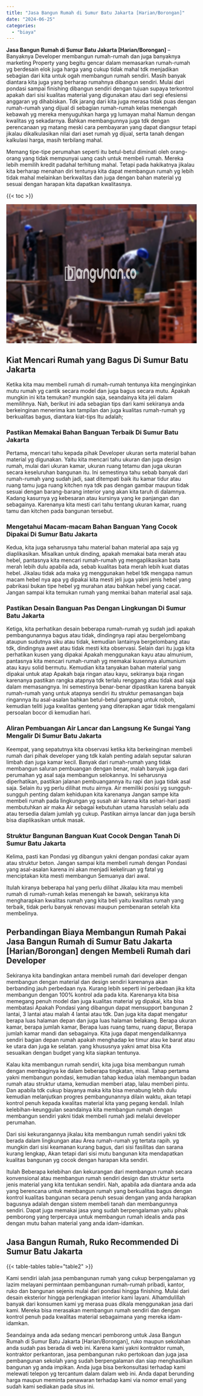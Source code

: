 ```yaml
---
title: "Jasa Bangun Rumah di Sumur Batu Jakarta [Harian/Borongan]"
date: "2024-06-25"
categories: 
  - "biaya"
---
```


**Jasa Bangun Rumah di Sumur Batu Jakarta \[Harian/Borongan\]** – Banyaknya Developer membangun rumah-rumah dan juga banyaknya marketing Property yang begitu gencar dalam memasarkan rumah-rumah yg berdesain elok juga harga yang cukup tidak mahal tdk menjadikan sebagian dari kita untuk ogah membangun rumah sendiri. Masih banyak diantara kita juga yang berharap rumahnya dibangun sendiri. Mulai dari pondasi sampai finishing dibangun sendiri dengan tujuan supaya terkontrol apakah dari sisi kualitas material yang digunakan atau dari segi efesiensi anggaran yg dihabiskan. Tdk jarang dari kita juga merasa tidak puas dengan rumah-rumah yang dijual di sebagian rumah-rumah kelas menengah kebawah yg mereka menyuguhkan harga yg lumayan mahal Namun dengan kwalitas yg sekadarnya. Bahkan membangunnya juga tdk dengan perencanaan yg matang meski cara pembayaran yang dapat diangsur tetapi jikalau dikalkulasikan nilai dari aset rumah yg dijual, serta tanah dengan kalkulasi harga, masih terbilang mahal.

Memang tipe-tipe perumahan seperti itu betul-betul diminati oleh orang-orang yang tidak mempunyai uang cash untuk membeli rumah. Mereka lebih memilih kredit padahal terhitung mahal. Tetapi pada hakikatnya jikalau kita berharap menahan diri tentunya kita dapat membangun rumah yg lebih tidak mahal melainkan berkwalitas dan juga dengan bahan material yg sesuai dengan harapan kita dapatkan kwalitasnya.

{{< toc >}}

![Jasa Bangun Rumah di Sumur Batu Jakarta [Harian/Borongan]](/images/borong-bangunan-38.png)

## Kiat Mencari Rumah yang Bagus Di Sumur Batu Jakarta

Ketika kita mau membeli rumah di rumah-rumah tentunya kita menginginkan mutu rumah yg cantik secara model dan juga bagus secara mutu. Apakah mungkin ini kita temukan? mungkin saja, seandainya kita jeli dalam memilihnya. Nah, berikut ini ada sebagian tips dari kami sekiranya anda berkeinginan menerima kan tampilan dan juga kualitas rumah-rumah yg berkualitas bagus, diantara kiat-tips Itu adalah;

### Pastikan Memakai Bahan Banguan Terbaik Di Sumur Batu Jakarta

Pertama, mencari tahu kepada pihak Developer ukuran serta material bahan material yg digunakan. Yaitu kita mencari tahu ukuran dan juga design rumah, mulai dari ukuran kamar, ukuran ruang tetamu dan juga ukuran secara keseluruhan bangunan itu. Ini semestinya tahu sebab banyak dari rumah-rumah yang sudah jadi, saat ditempati baik itu kamar tidur atau ruang tamu juga ruang kitchen nya tdk pas dengan gambar maupun tidak sesuai dengan barang-barang interior yang akan kita taruh di dalamnya. Kadang kasurnya yg kebesaran atau kursinya yang ke panjangan dan sebagainya. Karenanya kita mesti cari tahu tentang ukuran kamar, ruang tamu dan kitchen pada bangunan tersebut.

### Mengetahui Macam-macam Bahan Banguan Yang Cocok Dipakai Di Sumur Batu Jakarta

Kedua, kita juga seharusnya tahu material bahan material apa saja yg diaplikasikan. Misalkan untuk dinding, apakah memakai bata merah atau hebel, pantasnya kita mencari rumah-rumah yg mengaplikasikan bata merah lebih dulu apabila ada, sebab kualitas bata merah lebih kuat diatas hebel. Jikalau tidak ada maka yg menggunakan hebel tdk mengapa namun macam hebel nya apa yg dipakai kita mesti jeli juga yakni jenis hebel yang pabrikasi bukan tipe hebel yg murahan atau bahkan hebel yang cacat. Jangan sampai kita temukan rumah yang memkai bahan material asal saja.

### Pastikan Desain Banguan Pas Dengan Lingkungan Di Sumur Batu Jakarta

Ketiga, kita perhatikan desain beberapa rumah-rumah yg sudah jadi apakah pembangunannya bagus atau tidak, dindingnya rapi atau bergelombang ataupun sudutnya siku atau tidak, kemudian lantainya bergelombang atau tdk, dindingnya awet atau tidak mesti kita observasi. Selain dari itu juga kita perhatikan kusen yang dipakai Apakah menggunakan kayu atau almunium, pantasnya kita mencari rumah-rumah yg memakai kusennya alumunium atau kayu solid bermutu. Kemudian kita tanyakan bahan material yang dipakai untuk atap Apakah baja ringan atau kayu, sekiranya baja ringan karenanya pastikan rangka atapnya tdk terlalu renggang atau tidak asal saja dalam memasangnya. Ini semestinya benar-benar dipastikan karena banyak rumah-rumah yang untuk atapnya sendiri itu struktur pemasangan baja ringannya itu asal-asalan bahkan betul-betul gampang untuk roboh, kemudian teliti juga kwalitas genteng yang diterapkan agar tidak mengalami persoalan bocor di kemudian hari.

### Aliran Pembuangan Air Lancar dan Langsung Ke Sungai Yang Mengalir Di Sumur Batu Jakarta

Keempat, yang sepatutnya kita observasi ketika kita berkeinginan membeli rumah dari pihak developer yang tdk kalah penting adalah seputar saluran limbah dan juga kamar kecil. Banyak dari rumah-rumah yang tidak membangun saluran pembuangan dengan benar, malah banyak juga dari perumahan yg asal saja membangun selokannya. Ini seharusnya diperhatikan, pastikan jalanan pembuangannya itu rapi dan juga tidak asal saja. Selain itu yg perlu dilihat mutu airnya. Air memiliki posisi yg sungguh-sungguh penting dalam kehidupan kita karenanya Jangan sampe kita membeli rumah pada lingkungan yg susah air karena kita sehari-hari pasti membutuhkan air maka Air sebagai kebutuhan utama haruslah selalu ada atau tersedia dalam jumlah yg cukup. Pastikan airnya lancar dan juga bersih bisa diaplikasikan untuk masak.

### Struktur Bangunan Banguan Kuat Cocok Dengan Tanah Di Sumur Batu Jakarta

Kelima, pasti kan Pondasi yg dibangun yakni dengan pondasi cakar ayam atau struktur beton. Jangan sampai kita membeli rumah dengan Pondasi yang asal-asalan karena ini akan menjadi kekeliruan yg fatal yg menciptakan kita mesti membangun Semuanya dari awal.

Itulah kiranya beberapa hal yang perlu dilihat Jikalau kita mau membeli rumah di rumah-rumah kelas menengah ke bawah, sekiranya kita mengharapkan kwalitas rumah yang kita beli yaitu kwalitas rumah yang terbaik, tidak perlu banyak renovasi maupun pembenaran setelah kita membelinya.

## Perbandingan Biaya Membangun Rumah Pakai Jasa Bangun Rumah di Sumur Batu Jakarta \[Harian/Borongan\] dengen Membeli Rumah dari Developer

Sekiranya kita bandingkan antara membeli rumah dari developer dengan membangun dengan material dan design sendiri karenanya akan berbanding jauh perbedaan nya. Kurang lebih seperti ini perbedaan jika kita membangun dengan 100% kontrol ada pada kita. Karenanya kita bisa memegang penuh model dan juga kualitas material yg dipakai, kita bisa membatasi Apakah Pondasi yang dibangun dapat mensupport bangunan 2 lantai, 3 lantai atau malah 4 lantai atau tdk. Dan juga kita dapat mengatur berapa luas halaman depan dan juga luas halaman belakang. Berapa ukuran kamar, berapa jumlah kamar, Berapa luas ruang tamu, ruang dapur, Berapa jumlah kamar mandi dan sebagainya. Kita juga dapat mengendalikannya sendiri bagian depan rumah apakah menghadap ke timur atau ke barat atau ke utara dan juga ke selatan. yang khususnya yakni amat bisa Kita sesuaikan dengan budget yang kita siapkan tentunya.

Kalau kita membangun rumah sendiri, kita juga bisa membangun rumah dengan membaginya ke dalam beberapa tingkatan, misal. Tahap pertama yakni membangun pondasi, kemudian tahap kedua ialah membangun badan rumah atau struktur utama, kemudian memberi atap, lalau memberi pintu. Dan apabila tdk cukup biayanya maka kita bisa menabung lebih dulu kemudian melanjutkan progres pembangunannya dilain waktu, akan tetapi kontrol penuh kepada kwalitas material kita yang pegang kendali. Inilah kelebihan-keunggulan seandainya kita membangun rumah dengan membangun sendiri yakni tidak membeli rumah jadi melalui developer perumahan.

Dari sisi kekurangannya jikalau kita membangun rumah sendiri yakni tdk berada dalam lingkungan atau Area rumah-rumah yg tertata rapih. yg mungkin dari sisi keamanan kurang bagus, dari sisi fasilitas dan sarana kurang lengkap, Akan tetapi dari sisi mutu bangunan kita mendapatkan kualitas bangunan yg cocok dengan harapan kita sendiri.

Itulah Beberapa kelebihan dan kekurangan dari membangun rumah secara konvensional atau membangun rumah sendiri design dan struktur serta jenis material yang kita tentukan sendiri. Nah, apabila ada diantara anda ada yang berencana untuk membangun rumah yang berkualitas bagus dengan kontrol kualitas bangunan secara penuh sesuai dengan yang anda harapkan bagusnya adalah dengan sistem membeli tanah dan membangunnya sendiri. Dapat juga memakai jasa yang sudah berpengalaman yaitu pihak pemborong yang terpercaya untuk membangun rumah idealis anda pas dengan mutu bahan material yang anda idam-idamkan.

## Jasa Bangun Rumah, Ruko Recommended Di Sumur Batu Jakarta

{{< table-tables table="table2" >}}

Kami sendiri ialah jasa pembangunan rumah yang cukup berpengalaman yg lazim melayani permintaan pembangunan rumah-rumah pribadi, kantor, ruko dan bangunan sejenis mulai dari pondasi hingga finishing. Mulai dari desain eksterior hingga perlengkapan interior kami layani. Alhamdulillah banyak dari konsumen kami yg merasa puas dikala menggunakan jasa dari kami. Mereka bisa merasakan membangun rumah sendiri dan dengan kontrol penuh pada kwalitas material sebagaimana yang mereka idam-idamkan.

Seandainya anda ada sedang mencari pemborong untuk Jasa Bangun Rumah di Sumur Batu Jakarta \[Harian/Borongan\], ruko maupun sekolahan anda sudah pas berada di web ini. Karena kami yakni kontraktor rumah, kontraktor perkantoran, jasa pembangunan ruko pertokoan dan juga jasa pembangunan sekolah yang sudah berpengalaman dan siap menghasilkan bangunan yg anda impikan. Anda juga bisa berkonsultasi terhadap kami melewati telepon yg tercantum dalam dalam web ini. Anda dapat berunding harga maupun meminta penawaran terhadap kami via nomor email yang sudah kami sediakan pada situs ini.
